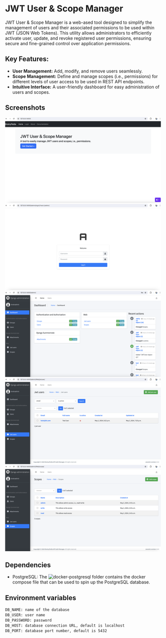 # JWT User & Scope Manager

JWT User & Scope Manager is a web-ased tool designed to simplify the management of users and their associated permissions to be used within JWT (JSON Web Tokens). 
This utility allows administrators to efficiently  activate user, update, and revoke registered user permissions, ensuring secure and fine-grained control over application permissions.

## Key Features:
- **User Management:** Add, modify, and remove users seamlessly.
- **Scope Management:** Define and manage scopes (i.e., permissions) for different levels of user access to be used in REST API endpoints.
- **Intuitive Interface:** A user-friendly dashboard for easy administration of users and scopes.

## Screenshots
![](images/index.png)
![](images/login.png)
![](images/overview.png)
![](images/users.png)
![](images/scopes.png)

## Dependencies
- PostgreSQL: The ![docker-postgresql](docker-postgresql) folder contains the docker compose file that can be used to spin up the PostgreSQL database.


## Environment variables
```bash
DB_NAME: name of the database
DB_USER: user name
DB_PASSWORD: password
DB_HOST: database connection URL, default is localhost
DB_PORT: database port number, default is 5432
```